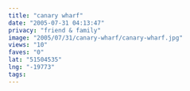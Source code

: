 ```yaml
---
title: "canary wharf"
date: "2005-07-31 04:13:47"
privacy: "friend & family"
image: "2005/07/31/canary-wharf/canary-wharf.jpg"
views: "10"
faves: "0"
lat: "51504535"
lng: "-19773"
tags:
---
```


